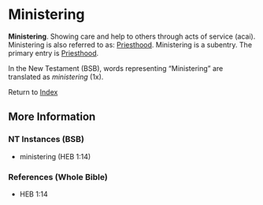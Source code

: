 # Ministering
**Ministering**. 
Showing care and help to others through acts of service (acai). 
Ministering is also referred to as: 
[Priesthood](Priesthood.md). 
Ministering is a subentry. The primary entry is 
[Priesthood](Priesthood.md). 




In the New Testament (BSB), words representing “Ministering” are translated as 
*ministering* (1x). 


Return to [Index](00-Index.md)

## More Information

### NT Instances (BSB)

* ministering (HEB 1:14)



### References (Whole Bible)

* HEB 1:14



